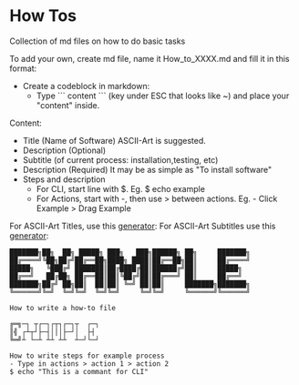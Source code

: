 # How Tos
Collection of md files on how to do basic tasks

To add your own, create md file, name it How_to_XXXX.md and fill it in this format:

- Create a codeblock in markdown:
  - Type \``` content ``` (key under ESC that looks like ~) and place your "content" inside.

Content:
- Title (Name of Software) ASCII-Art is suggested.
- Description (Optional)
- Subtitle (of current process: installation,testing, etc) 
- Description (Required) It may be as simple as "To install software"
- Steps and description
    - For CLI, start line with $. Eg. $ echo example
    - For Actions, start with -, then use > between actions. Eg. - Click Example > Drag Example

For ASCII-Art Titles, use this [generator](https://patorjk.com/software/taag/#p=display&f=ANSI%20Shadow&t=Example):
For ASCII-Art Subtitles use this [generator](https://patorjk.com/software/taag/#p=display&f=Calvin%20S&t=Example):

```
███████╗██╗  ██╗ █████╗ ███╗   ███╗██████╗ ██╗     ███████╗
██╔════╝╚██╗██╔╝██╔══██╗████╗ ████║██╔══██╗██║     ██╔════╝
█████╗   ╚███╔╝ ███████║██╔████╔██║██████╔╝██║     █████╗  
██╔══╝   ██╔██╗ ██╔══██║██║╚██╔╝██║██╔═══╝ ██║     ██╔══╝  
███████╗██╔╝ ██╗██║  ██║██║ ╚═╝ ██║██║     ███████╗███████╗
╚══════╝╚═╝  ╚═╝╚═╝  ╚═╝╚═╝     ╚═╝╚═╝     ╚══════╝╚══════╝

How to write a how-to file

╔═╗─┐ ┬┌─┐┌┬┐┌─┐┬  ┌─┐
║╣ ┌┴┬┘├─┤│││├─┘│  ├┤ 
╚═╝┴ └─┴ ┴┴ ┴┴  ┴─┘└─┘

How to write steps for example process
- Type in actions > action 1 > action 2
$ echo "This is a commant for CLI"
```
